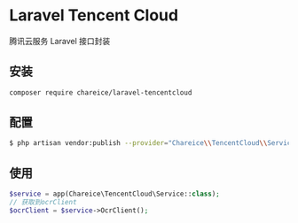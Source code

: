 # Laravel Tencent Cloud
腾讯云服务 Laravel 接口封装

## 安装
```bash
composer require chareice/laravel-tencentcloud
```


## 配置
```bash
$ php artisan vendor:publish --provider="Chareice\\TencentCloud\\ServiceProvider" --tag=config
```

## 使用
```php
$service = app(Chareice\TencentCloud\Service::class);
// 获取到ocrClient
$ocrClient = $service->OcrClient();
```